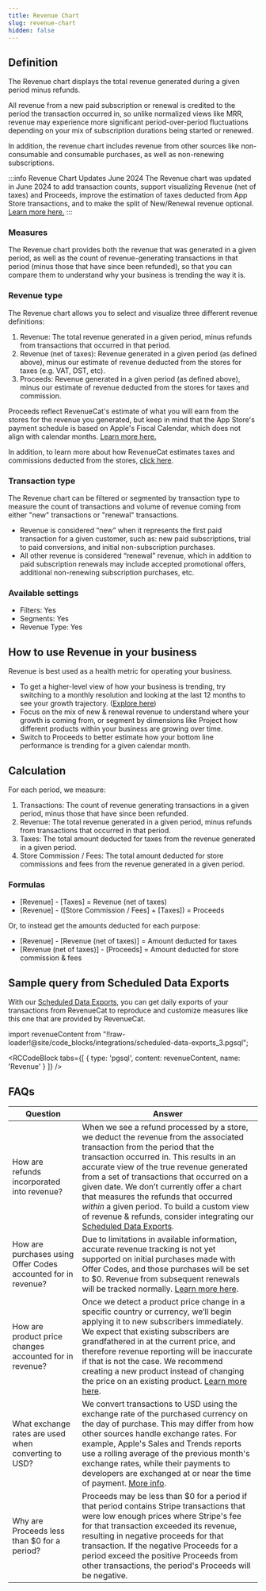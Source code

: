 ```yaml
---
title: Revenue Chart
slug: revenue-chart
hidden: false
---
```


## Definition

The Revenue chart displays the total revenue generated during a given period minus refunds.

All revenue from a new paid subscription or renewal is credited to the period the transaction occurred in, so unlike normalized views like MRR, revenue may experience more significant period-over-period fluctuations depending on your mix of subscription durations being started or renewed.

In addition, the revenue chart includes revenue from other sources like non-consumable and consumable purchases, as well as non-renewing subscriptions.

:::info Revenue Chart Updates June 2024
The Revenue chart was updated in June 2024 to add transaction counts, support visualizing Revenue (net of taxes) and Proceeds, improve the estimation of taxes deducted from App Store transactions, and to make the split of New/Renewal revenue optional. [Learn more here.](https://revenuecat.releasenotes.io/release/jKJpf-revenue-chart-updates-chart-proceeds-count-transactions-and-more)
:::

### Measures

The Revenue chart provides both the revenue that was generated in a given period, as well as the count of revenue-generating transactions in that period (minus those that have since been refunded), so that you can compare them to understand why your business is trending the way it is.

### Revenue type

The Revenue chart allows you to select and visualize three different revenue definitions:
1. Revenue: The total revenue generated in a given period, minus refunds from transactions that occurred in that period.
2. Revenue (net of taxes): Revenue generated in a given period (as defined above), minus our estimate of revenue deducted from the stores for taxes (e.g. VAT, DST, etc).
3. Proceeds: Revenue generated in a given period (as defined above), minus our estimate of revenue deducted from the stores for taxes and commission.

Proceeds reflect RevenueCat's estimate of what you will earn from the stores for the revenue you generated, but keep in mind that the App Store's payment schedule is based on Apple's Fiscal Calendar, which does not align with calendar months. [Learn more here.](https://www.revenuecat.com/blog/growth/apple-fiscal-calendar-year-payment-dates/)

In addition, to learn more about how RevenueCat estimates taxes and commissions deducted from the stores, [click here](/dashboard-and-metrics/taxes-and-commissions).

### Transaction type

The Revenue chart can be filtered or segmented by transaction type to measure the count of transactions and volume of revenue coming from either "new" transactions or "renewal" transactions.

- Revenue is considered “new” when it represents the first paid transaction for a given customer, such as: new paid subscriptions, trial to paid conversions, and initial non-subscription purchases.
- All other revenue is considered “renewal” revenue, which in addition to paid subscription renewals may include accepted promotional offers, additional non-renewing subscription purchases, etc.

### Available settings

- Filters: Yes
- Segments: Yes
- Revenue Type: Yes

## How to use Revenue in your business

Revenue is best used as a health metric for operating your business.

- To get a higher-level view of how your business is trending, try switching to a monthly resolution and looking at the last 12 months to see your growth trajectory. ([Explore here](https://app.revenuecat.com/charts/revenue?chart_type=Stacked%20area&conversion_timeframe=7%20days&customer_lifetime=30%20days&range=Last%2012%20months&resolution=2))
- Focus on the mix of new & renewal revenue to understand where your growth is coming from, or segment by dimensions like Project how different products within your business are growing over time.
- Switch to Proceeds to better estimate how your bottom line performance is trending for a given calendar month.

## Calculation

For each period, we measure:

1. Transactions: The count of revenue generating transactions in a given period, minus those that have since been refunded.
2. Revenue: The total revenue generated in a given period, minus refunds from transactions that occurred in that period.
3. Taxes: The total amount deducted for taxes from the revenue generated in a given period.
4. Store Commission / Fees: The total amount deducted for store commissions and fees from the revenue generated in a given period.

### Formulas  
- [Revenue] - [Taxes] = Revenue (net of taxes)
- [Revenue] - ([Store Commission / Fees] + [Taxes]) = Proceeds

Or, to instead get the amounts deducted for each purpose:
- [Revenue] - [Revenue (net of taxes)] = Amount deducted for taxes
- [Revenue (net of taxes)] - [Proceeds] = Amount deducted for store commission & fees

## Sample query from Scheduled Data Exports
With our [Scheduled Data Exports](/integrations/scheduled-data-exports), you can get daily exports of your transactions from RevenueCat to reproduce and customize measures like this one that are provided by RevenueCat.

import revenueContent from "!!raw-loader!@site/code_blocks/integrations/scheduled-data-exports_3.pgsql";

<RCCodeBlock tabs={[
{ type: 'pgsql', content: revenueContent, name: 'Revenue' }
]} />

## FAQs

| Question                                                      | Answer                                                                                                                                                                                                                                                                                                                                                                                                                                                                                                              |
| ------------------------------------------------------------- | ------------------------------------------------------------------------------------------------------------------------------------------------------------------------------------------------------------------------------------------------------------------------------------------------------------------------------------------------------------------------------------------------------------------------------------------------------------------------------------------------------------------- |
| How are refunds incorporated into revenue?                    | When we see a refund processed by a store, we deduct the revenue from the associated transaction from the period that the transaction occurred in. This results in an accurate view of the true revenue generated from a set of transactions that occurred on a given date. We don’t currently offer a chart that measures the refunds that occurred _within_ a given period. To build a custom view of revenue & refunds, consider integrating our [Scheduled Data Exports](/integrations/scheduled-data-exports). |
| How are purchases using Offer Codes accounted for in revenue? | Due to limitations in available information, accurate revenue tracking is not yet supported on initial purchases made with Offer Codes, and those purchases will be set to $0. Revenue from subsequent renewals will be tracked normally. [Learn more here](/subscription-guidance/subscription-offers/ios-subscription-offers#considerations).                                                                                                                                                                     |
| How are product price changes accounted for in revenue?       | Once we detect a product price change in a specific country or currency, we’ll begin applying it to new subscribers immediately. We expect that existing subscribers are grandfathered in at the current price, and therefore revenue reporting will be inaccurate if that is not the case. We recommend creating a new product instead of changing the price on an existing product. [Learn more here](/subscription-guidance/price-changes).                                                                      |
| What exchange rates are used when converting to USD?          | We convert transactions to USD using the exchange rate of the purchased currency on the day of purchase. This may differ from how other sources handle exchange rates. For example, Apple's Sales and Trends reports use a rolling average of the previous month's exchange rates, while their payments to developers are exchanged at or near the time of payment. [More info](https://developer.apple.com/help/app-store-connect/measure-app-performance/differences-in-reporting-tools).                         |
| Why are Proceeds less than $0 for a period?                   | Proceeds may be less than $0 for a period if that period contains Stripe transactions that were low enough prices where Stripe's fee for that transaction exceeded its revenue, resulting in negative proceeds for that transaction. If the negative Proceeds for a period exceed the positive Proceeds from other transactions, the period's Proceeds will be negative.                                                                                                                                            |
